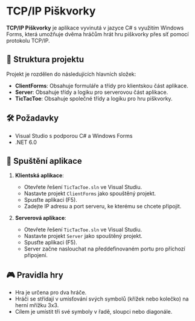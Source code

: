 # TCP/IP Piškvorky

**TCP/IP Piškvorky** je aplikace vyvinutá v jazyce C# s využitím Windows Forms, která umožňuje dvěma hráčům hrát hru piškvorky přes síť pomocí protokolu TCP/IP.

## 📂 Struktura projektu

Projekt je rozdělen do následujících hlavních složek:

- **ClientForms**: Obsahuje formuláře a třídy pro klientskou část aplikace.
- **Server**: Obsahuje třídy a logiku pro serverovou část aplikace.
- **TicTacToe**: Obsahuje společné třídy a logiku pro hru piškvorky.

## 🛠️ Požadavky

- Visual Studio s podporou C# a Windows Forms
- .NET 6.0

## 🚀 Spuštění aplikace

1. **Klientská aplikace**:
   - Otevřete řešení `TicTacToe.sln` ve Visual Studiu.
   - Nastavte projekt `ClientForms` jako spouštěný projekt.
   - Spusťte aplikaci (F5).
   - Zadejte IP adresu a port serveru, ke kterému se chcete připojit.

2. **Serverová aplikace**:
   - Otevřete řešení `TicTacToe.sln` ve Visual Studiu.
   - Nastavte projekt `Server` jako spouštěný projekt.
   - Spusťte aplikaci (F5).
   - Server začne naslouchat na předdefinovaném portu pro příchozí připojení.

## 🎮 Pravidla hry

- Hra je určena pro dva hráče.
- Hráči se střídají v umisťování svých symbolů (křížek nebo kolečko) na herní mřížku 3x3.
- Cílem je umístit tři své symboly v řadě, sloupci nebo diagonále.
